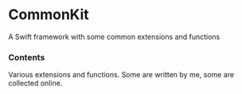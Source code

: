 # CommonKit
A Swift framework with some common extensions and functions

### Contents
Various extensions and functions. Some are written by me, some are collected online.

